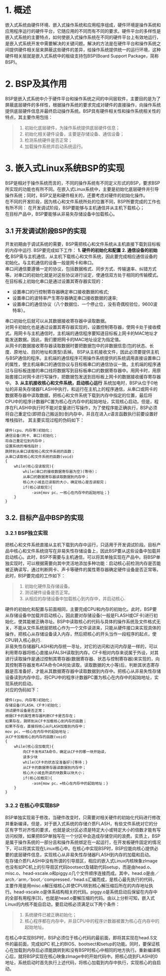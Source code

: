 # 1. 概述
嵌入式系统由硬件环境、嵌入式操作系统和应用程序组成，硬件环境是操作系统和应用程序运行的硬件平台，它随应用的不同而有不同的要求。硬件平台的多样性是嵌入式系统的主要特点，如何使嵌入式操作系统在不同的硬件平台上有效地运行，是嵌入式系统开发中需要解决的关键问题。解决的方法是在硬件平台和操作系统之间提供硬件相关层来屏蔽这些硬件的差异，给操作系统提供统一的运行环境，这种硬件相关层就是嵌入式系统中的板级支持包BSP(Board Support Package，简称BSP)。
# 2. BSP及其作用
BSP是嵌入式系统中介于硬件平台和操作系统之间的中间层软件，主要目的是为了屏蔽底层硬件的多样性，根据操作系统的要求完成对硬件的直接操作，向操作系统提供底层硬件信息并最终启动操作系统。BSP具有硬件相关性和操作系统相关性的特点，其主要作用包括：
>1. 初始化底层硬件，为操作系统提供底层硬件信息；
>2. 初始化相关硬件设备，主要是存储设备、通信设备；
>3. 检测系统硬件是否正常；
>4. 加载操作系统并启动系统运行。


# 3. 嵌入式Linux系统BSP的实现
BSP是相对于操作系统而言的，不同的操作系统有不同定义形式的BSP，要求BSP所实现的功能也有所不同。在嵌入式Linux系统中，主要是初始化底层硬件并引导操作系统；同时，BSP又是和硬件相关的，还要考虑对硬件的初始化操作。  
在不同的开发阶段，因为核心和文件系统所处的位置不同，BSP所要完成的工作也有所不同：
	在开发调试阶段，BSP要能够与主机通信并从主机下载核心；  
	在目标产品中，BSP要能够从非易失存储设备中加载核心。 
   
## 3.1 开发调试阶段BSP的实现
开发初期由于调试系统的需要，BSP需把核心和文件系统从主机直接下载到目标板的内存中运行.
BSP要完成如下工作：
**1. 硬件的初始化和配置**
**2. 通信设备的初始化**
BSP需与主机通信，从主机下载核心和文件系统，因此要完成相应通信设备的初始化。与主机通信的设备一般是网卡和串口。  
串口间通信要遵循一定的协议，包括数据格式、同步方式、传输速率、纠错方式等。对串口的初始化就是对这些协议进行设定，使通信双方处于相同的传输模式。在目标板上初始化串口是通过设置其寄存器实现的：
+ 设置串口的行控制寄存器确定串口接收数据的格式;
+ 设置串口的波特率产生寄存器确定串口接收数据的速率;
+ 设置串口的通信协议（八个数据位、一个停止位，没有奇偶校验位，9600波特率）。
  
串口初始化后就可以从其数据接收寄存器中读取数据。  
对网卡初始化也是通过设置其寄存器实现的，设置控制寄存器，使网卡处于接收模式。用网卡与主机通信时，主机端的通信程序要知道目标板上网卡的MAC地址才能发送数据。因此，我们要把网卡的MAC地址设定为指定值。  
从网卡的数据接收寄存器读取数据时要把数据包中的非数据信息(包的状态、长度、原地址、目的地址和类型)丢掉。
BSP从主机接收文件，因此必须要提供主机与BSP通信的程序。主机端的通信程序可用操作系统提供的系统调用直接设置串口的属性，使主机端串口的通信协议与目标板串口的通信协议一致。主机端的程序通过与目标板连接的串口线将数据写到目标板串口的数据寄存器中。用网卡时，用原始套接口对网卡进行写操作，把数据包发送到目标板上网卡的数据接收缓存寄存器中。
**3. 从主机接收核心和文件系统，启动核心运行**
系统加电时，BSP从位于0地址的非易失存储器FLASH中执行，和运行在主机上的程序通信，从串口或网卡的数据寄存器中读取数据，把核心和文件系统下载到内存中指定的位置，最后将CPU中的程序计数器PC置为核心在内存中的起始地址，实现核心启动。但是，程序在FLASH中执行时不能对变量进行写操作，为了使程序能正确执行，BSP必须将自己重定位(即把自己搬运到)到内存中，并且在进入c语言函数执行前要设置好堆栈指针。
其主要实现过程的伪码如下：

    硬件(cpu、内存等)初始化；
    通信设备(网卡、串口)初始化；
    将自己重定位到内存中；
    设置系统的堆栈指针；
    跳转到从串口读取核心和文件系统的函数；
    从串口读取核心和文件系统的函数(void)
    {
        while(核心没读取完){
            while(串口的接收数据寄存器为空)(等待)；
            从串口的数据寄存器读取数据到内存中；
            核心大小减去已读取的大小，确定核心是否读取完；
            if(核心读取完){
                -asm{mov pc，一核心在内存中的起始地址；}
        }
    }

## 3.2. 目标产品中BSP的实现
### 3.2.1 BSP独立实现
把核心和文件系统直接从主机下载到内存中运行，只适用于开发调试阶段。目标产品中核心和文件系统烧写在非易失性存储设备上，因此BSP要从这些设备中加载并启动核心。此时，BSP不需要与主机通信，可以将其单独实现在产品中。将BSP单独实现时，可以根据需要向其中灵活地添加多种功能：启动核心前检测内存是否能被正确读写，通过判断网卡、声卡等硬件的属性寄存器确定硬件设备是否正常等。  
此时，BSP要完成的工作如下：  
>1. 初始化硬件及存储设备。
>2. 测试硬件设备是否正常。
>3. 从相应的存储设备中加载核心到内存中，并启动核心.

硬件的初始化和配置与前面相同，主要完成CPU和内存的初始化。此时，BSP要从存储设备中加载并启动核心，因此要对存储设备(一般是FLASH或CF卡)进行初始化，使其能被正确寻址。BSP中读取核心的代码与具体的操作系统及文件格式无关，不能从文件系统层把核心作为一个文件读进来，只能从硬件接口来实现具体的操作，把核心从存储设备读入内存，然后把核心的开头当作一段程序的起点，使CPU转入核心执行.  
非易失性存储器FLASH和内存统一寻址，对它的访问和访问内存是一样的，可以利用寄存器将核心直接从FALSH读取到内存。CF卡相对内存来说属于外设，对其进行读取操作是通过控制其寄存器(数据寄存器、状态与控制寄存器)来实现的，向其控制寄存器发布ATA命令OA何处读取，读取数据的大小等)后，判断其状态寄存器是否准备好，才能从其数据寄存器中读取数据到内存中。把核心从非易失性存储设备读到内存中后，将CPU中的程序计数器PC置为核心在内存中的起始地址，实现系统的启动。  
对应的伪码如下：

    硬件(cpu、内存等)初始化；
    存储设备(FLASH、CF卡)初始化；
    测试硬件设备是否正常；
    根据CF卡的属性寄存器判断CF卡是否存在；
    如果存在，跳转到从CF卡加载核心到内存的函数；
    如果不存在，直接将核心从FLASH加载到内存中；
    mov pc，一核心在内存中的起始地址；
    从CF卡加载核心到内存的函数(void)
    {
        while(核心没加载完){
            向CF卡发布ATA命令，确定从CF卡的哪一块开始读，
            读多少块
            while(CF卡的状态没准备好){等待；}
            从CF卡的数据寄存器读数据到内存中；
            核心大小减去所读的块数乘以块大小；
            if(核心加载完){
                -asm{mow pc，=核心在内存中的起始地址；}
        }
    }


### 3.2.2 在核心中实现BSP
BSP单独实现易于修改，当硬件改变时，只需要对相关硬件的初始化代码进行修改并重新编译。但是，对于嵌入式系统的存储介质FLASH，有些文件系统对它的分区有字节对齐性的要求，也就是说分区必须是特定大小或特定大小的倍数才能有写访问权限，如果把BSP单独写在一个分区中会造成存储空间的浪费。实质上，BSP是属于操作系统的一部分且和操作系统绑定在一起运行，在开发板硬件固定的情况下，可以将其实现在Linux核心中。在核心中实现BSP时，BSP应能向核心提供必要的底层硬件信息，实现核心从非易失性存储器FLASH到内存的加载和启动。  
在存储介质FLASH中没有所谓的引导扇区，相应的嵌入式Linux内核映象zImage也没有如PC机上的引导扇区代码bootsect及辅助代码setup，而是由head.o、misc.o、head-xscale.o和piggy.o几个文件顺序连接而成。其中，head.o是由／arch／arm／boot／compressed／head.s汇编而成，是核心最先执行的代码，主要作用是用misc.o解压缩核心并使CPU转到核心解压缩后所在的内存地址执行。head-xscale.o是体系结构相关的代码。piggy.o是系统启动后保留在内存中的全部有用程序[3]，也就是head.o要解压缩的代码。由以上分析可知，嵌入式Linux的内核不能自启动，要启动核必须满足以下两个条件：  
>1. 系统硬件已被正确初始化；
>2. 核心程序都在内存中，并且CPU中的程序计数器被置为核心在内存中的起始地址。  


在核心中实现BSP时，BSP必须位于核心代码的最前面，即将其实现在head.S文件的最前面，完成如PC 机上的BIOS、bootsect和setup的功能。同时，要保证核心在加载到内存后必须能跳转到和没有BSP时核心中相同的地方执行。重新编译核心后，就将BSP实现在核心映象zImage中的开始代码中。把核心烧到FLASH的0地址，系统启动时首先执行上述代码，将核心加载到内存中执行，实现核心的自启动。

